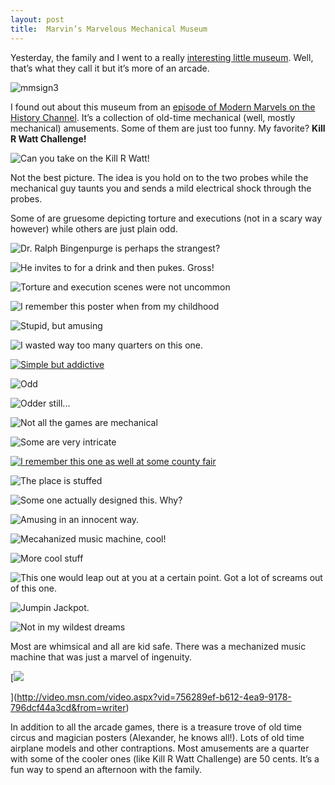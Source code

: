 ```yaml
---
layout: post
title:  Marvin’s Marvelous Mechanical Museum
---
```

Yesterday, the family and I went to a really [interesting little museum](http://marvin3m.com/). Well, that’s what they call it but it’s more of an arcade.

![mmsign3](/cdn/images/blog/MarvinsMarvelousMechanicalMuseum_9E37/mmsign3.jpg)

I found out about this museum from an [episode of Modern Marvels on the History Channel](http://www.pinrepair.com/movies/marvin1.wmv). It’s a collection of old-time mechanical (well, mostly mechanical) amusements. Some of them are just too funny. My favorite? **Kill R Watt Challenge!**

![Can you take on the Kill R Watt!](/cdn/images/blog/MarvinsMarvelousMechanicalMuseum_9E37/CIMG2619.jpg)

Not the best picture. The idea is you hold on to the two probes while the mechanical guy taunts you and sends a mild electrical shock through the probes.

Some of are gruesome depicting torture and executions (not in a scary way however) while others are just plain odd.

![Dr. Ralph Bingenpurge is perhaps the strangest?](/cdn/images/blog/MarvinsMarvelousMechanicalMuseum_9E37/CIMG2617.jpg)

![He invites to for a drink and then pukes. Gross!](/cdn/images/blog/MarvinsMarvelousMechanicalMuseum_9E37/CIMG2630.jpg)

![Torture and execution scenes were not uncommon](/cdn/images/blog/MarvinsMarvelousMechanicalMuseum_9E37/CIMG2631.jpg)

![I remember this poster when from my childhood](/cdn/images/blog/MarvinsMarvelousMechanicalMuseum_9E37/CIMG2632.jpg)

![Stupid, but amusing](/cdn/images/blog/MarvinsMarvelousMechanicalMuseum_9E37/CIMG2633.jpg)

![I wasted way too many quarters on this one.](/cdn/images/blog/MarvinsMarvelousMechanicalMuseum_9E37/CIMG2634.jpg)

[![Simple but addictive](/cdn/images/blog/MarvinsMarvelousMechanicalMuseum_9E37/CIMG2635_thumb.jpg)](/cdn/images/blog/MarvinsMarvelousMechanicalMuseum_9E37/CIMG2635.jpg)

![Odd](/cdn/images/blog/MarvinsMarvelousMechanicalMuseum_9E37/CIMG2636.jpg)

![Odder still...](/cdn/images/blog/MarvinsMarvelousMechanicalMuseum_9E37/CIMG2637.jpg)

![Not all the games are mechanical](/cdn/images/blog/MarvinsMarvelousMechanicalMuseum_9E37/CIMG2638.jpg)

![Some are very intricate](/cdn/images/blog/MarvinsMarvelousMechanicalMuseum_9E37/CIMG2639.jpg)

[![I remember this one as well at some county fair](/cdn/images/blog/MarvinsMarvelousMechanicalMuseum_9E37/CIMG2618_thumb.jpg)](/cdn/images/blog/MarvinsMarvelousMechanicalMuseum_9E37/CIMG2618.jpg)

![The place is stuffed](/cdn/images/blog/MarvinsMarvelousMechanicalMuseum_9E37/CIMG2620.jpg)

![Some one actually designed this. Why?](/cdn/images/blog/MarvinsMarvelousMechanicalMuseum_9E37/CIMG2623.jpg)

![Amusing in an innocent way.](/cdn/images/blog/MarvinsMarvelousMechanicalMuseum_9E37/CIMG2624.jpg)

![Mecahanized music machine, cool!](/cdn/images/blog/MarvinsMarvelousMechanicalMuseum_9E37/CIMG2625.jpg)

![More cool stuff](/cdn/images/blog/MarvinsMarvelousMechanicalMuseum_9E37/CIMG2626.jpg)

![This one would leap out at you at a certain point. Got a lot of screams out of this one.](/cdn/images/blog/MarvinsMarvelousMechanicalMuseum_9E37/CIMG2627.jpg)

![Jumpin Jackpot.](/cdn/images/blog/MarvinsMarvelousMechanicalMuseum_9E37/CIMG2628.jpg)

![Not in my wildest dreams](/cdn/images/blog/MarvinsMarvelousMechanicalMuseum_9E37/CIMG2629.jpg)

Most are whimsical and all are kid safe. There was a mechanized music machine that was just a marvel of ingenuity.

[![](/cdn/images/blog/MarvinsMarvelousMechanicalMuseum_9E37/video1a72c5b3916e.jpg)

](http://video.msn.com/video.aspx?vid=756289ef-b612-4ea9-9178-796dcf44a3cd&from=writer)

In addition to all the arcade games, there is a treasure trove of old time circus and magician posters (Alexander, he knows all!). Lots of old time airplane models and other contraptions. Most amusements are a quarter with some of the cooler ones (like Kill R Watt Challenge) are 50 cents. It’s a fun way to spend an afternoon with the family.
